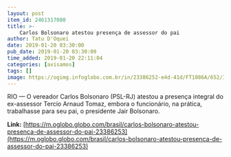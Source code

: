 ```yaml
---
layout: post
item_id: 2461317080
title: >-
    Carlos Bolsonaro atestou presença de assessor do pai
author: Tatu D'Oquei
date: 2019-01-20 03:30:00
pub_date: 2019-01-20 03:30:00
time_added: 2019-01-20 22:11:04
categories: [avisamos]
tags: []
image: https://ogimg.infoglobo.com.br/in/23386252-e4d-41d/FT1086A/652/INFOCHPDPICT000080506657.jpg
---
```


RIO — O vereador Carlos Bolsonaro (PSL-RJ) atestou a presença integral do ex-assessor Tercio Arnaud Tomaz, embora o funcionário, na prática, trabalhasse para seu pai, o presidente Jair Bolsonaro.

**Link:** [https://m.oglobo.globo.com/brasil/carlos-bolsonaro-atestou-presenca-de-assessor-do-pai-23386253](https://m.oglobo.globo.com/brasil/carlos-bolsonaro-atestou-presenca-de-assessor-do-pai-23386253)

